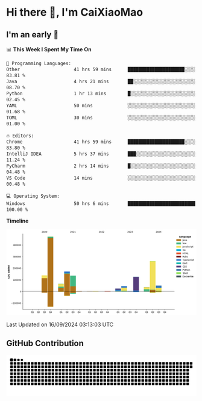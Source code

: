# Hi there 👋, I'm CaiXiaoMao

## I'm an early 🐤
<!--START_SECTION:waka-->
📊 **This Week I Spent My Time On** 

```text
💬 Programming Languages: 
Other                    41 hrs 59 mins      █████████████████████░░░░   83.81 % 
Java                     4 hrs 21 mins       ██░░░░░░░░░░░░░░░░░░░░░░░   08.70 % 
Python                   1 hr 13 mins        █░░░░░░░░░░░░░░░░░░░░░░░░   02.45 % 
YAML                     50 mins             ░░░░░░░░░░░░░░░░░░░░░░░░░   01.68 % 
TOML                     30 mins             ░░░░░░░░░░░░░░░░░░░░░░░░░   01.00 % 

🔥 Editors: 
Chrome                   41 hrs 59 mins      █████████████████████░░░░   83.80 % 
IntelliJ IDEA            5 hrs 37 mins       ███░░░░░░░░░░░░░░░░░░░░░░   11.24 % 
PyCharm                  2 hrs 14 mins       █░░░░░░░░░░░░░░░░░░░░░░░░   04.48 % 
VS Code                  14 mins             ░░░░░░░░░░░░░░░░░░░░░░░░░   00.48 % 

💻 Operating System: 
Windows                  50 hrs 6 mins       █████████████████████████   100.00 % 
```

**Timeline**

![Lines of Code chart](https://raw.githubusercontent.com/caixiaomao/caixiaomao/main/assets/bar_graph.png)


 Last Updated on 16/09/2024 03:13:03 UTC
<!--END_SECTION:waka-->

## GitHub Contribution
<picture>
  <source media="(prefers-color-scheme: dark)" srcset="/dist/snake/github-contribution-grid-snake-dark.svg" />
  <source media="(prefers-color-scheme: light)" srcset="/dist/snake/github-contribution-grid-snake.svg" />
  <img alt="github contribution grid snake animation" src="/dist/snake/github-contribution-grid-snake.svg" />
</picture>
